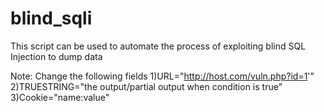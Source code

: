 # blind_sqli
This script can be used to automate the process of exploiting blind SQL Injection to dump data

Note: Change the following fields
1)URL="http://host.com/vuln.php?id=1'"
2)TRUESTRING="the output/partial output when condition is true"
3)Cookie="name:value"

